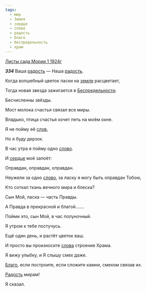 ```yaml
---
tags:
  - мир
  - Земля
  - сердце
  - слово
  - радость
  - благо
  - беспредельность
  - храм
---
```


[Листы сада Мории 1 1924г](https://127.0.0.1:4002/agni/1924)

___334___
Ваша [радость](../../../tags/#радость) — Наша [радость](../../../tags/#радость).   

Когда волшебный цветок ласки на [земле](../../../tags/#Земля) расцветает,   

Тогда новая звезда зажигается в [Беспредельности](../../../tags/#беспредельность).   

Бесчисленны звёзды.   

Мост молока счастья связал все миры.   

Владыко, птица счастья хочет петь на моём окне.   

Я не пойму её [слов](../../../tags/#[слово](../../../tags/#слово)),   

Но я буду дерзок.   

В час утра я пойму одно [слово](../../../tags/#слово).   

И [сердце](../../../tags/#сердце) моё запоёт:   

Оправдан, оправдан, оправдан.   

Неужели за одно [слово](../../../tags/#слово), за ласку я могу быть оправдан Тобою,   

Кто соткал ткань вечного мира и блеска?   

Сын Мой, ласка — часть Правды.   

А Правда в прекрасной и благой.......   

Пойми это, сын Мой, в час полуночный.   

Я утром к тебе постучусь.   

Ещё один день, и растёт цветок ваш.   

И просто вы произносите [слова](../../../tags/#слово) строения Храма.   

Я вижу улыбку, и Я слышу смех даже.   

[Благо](../../../tags/#благо), если построите, если сложите камни, смехом связав их.   

[Радость](../../../tags/#радость) мирам!   

Я сказал.   

